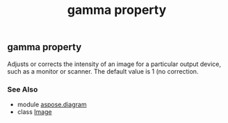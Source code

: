 ﻿---
title: gamma property
second_title: Aspose.Diagram for Python via .NET API References
description: 
type: docs
weight: 70
url: /python-net/aspose.diagram/image/gamma/
is_root: false
---

## gamma property


Adjusts or corrects the intensity of an image for a particular output device, such as a monitor or scanner. The default value is 1 (no correction.

### See Also
* module [aspose.diagram](../../)
* class [Image](/diagram/python-net/aspose.diagram/image)
